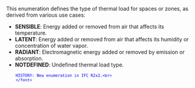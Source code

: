 ﻿This enumeration defines the type of thermal load for spaces or zones, as derived from various use cases:

* **SENSIBLE**: Energy added or removed from air that affects its temperature.
* **LATENT**: Energy added or removed from air that affects its humidity or concentration of water vapor.
* **RADIANT**: Electromagnetic energy added or removed by emission or absorption.
* **NOTDEFINED**: Undefined thermal load type.

> <font color="#0000ff" size="-1">
    	HISTORY: New enumeration in IFC R2x2.<br>
    	</font>
